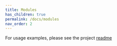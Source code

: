 ```yaml
---
title: Modules
has_children: true
permalink: /docs/modules
nav_order: 2
---
```


For usage examples, please see the project [readme](https://github.com/henry-hc/fetch-decode)
